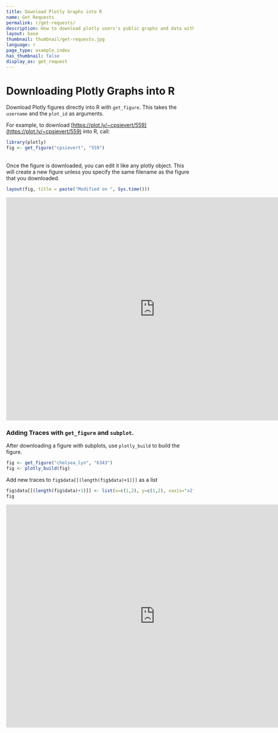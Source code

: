 ```yaml
---
title: Download Plotly Graphs into R
name: Get Requests
permalink: r/get-requests/
description: How to download plotly users's public graphs and data with R.
layout: base
thumbnail: thumbnail/get-requests.jpg
language: r
page_type: example_index
has_thumbnail: false
display_as: get_request
---
```


# Downloading Plotly Graphs into R



Download Plotly figures directly into R with `get_figure`. This takes the `username` and the `plot_id` as arguments.

For example, to download [https://plot.ly/~cpsievert/559](https://plot.ly/~cpsievert/559) into R, call:


```r
library(plotly)
fig <- get_figure("cpsievert", "559")
```

<br>
Once the figure is downloaded, you can edit it like any plotly object. This will create a new figure unless you specify the same filename as the figure that you downloaded.


```r
layout(fig, title = paste("Modified on ", Sys.time()))
```

<iframe height="600" id="igraph" scrolling="no" seamless="seamless" src="https://plot.ly/~RPlotBot/1989.embed" width="800" frameBorder="0"></iframe>

### Adding Traces with `get_figure` and `subplot`.

After downloading a figure with subplots, use `plotly_build` to build the figure. 


```r
fig <- get_figure("chelsea_lyn", "6343")
fig <- plotly_build(fig)
```

Add new traces to `fig$data[[(length(fig$data)+1)]]` as a list


```r
fig$data[[(length(fig$data)+1)]] <- list(x=c(1,2), y=c(1,2), xaxis="x2", yaxis="y2")
fig
```

<iframe height="600" id="igraph" scrolling="no" seamless="seamless" src="https://plot.ly/~RPlotBot/1935.embed" width="800" frameBorder="0"></iframe>
